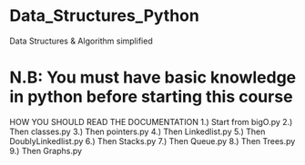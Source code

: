 # Data_Structures_Python
Data Structures &amp; Algorithm simplified

# N.B: You must have basic knowledge in python before starting this course

HOW YOU SHOULD READ THE DOCUMENTATION
1.) Start from bigO.py
2.) Then classes.py 
3.) Then pointers.py
4.) Then Linkedlist.py
5.) Then DoublyLinkedlist.py
6.) Then Stacks.py
7.) Then Queue.py
8.) Then Trees.py
9.) Then Graphs.py

